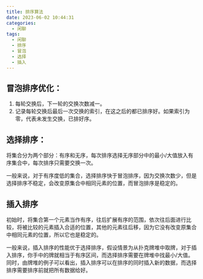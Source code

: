```yaml
---
title: 排序算法
date: 2023-06-02 10:44:31
categories:
  - 闲聊
tags:
  - 闲聊
  - 排序
  - 冒泡
  - 选择
  - 插入
---
```


## 冒泡排序优化：

1. 每轮交换后，下一轮的交换次数减一。
2. 记录每轮交换后最后一次交换的索引，在这之后的都已排序好。如果索引为零，代表未发生交换，已排好序。

## 选择排序：

将集合分为两个部分：有序和无序，每次排序选择无序部分中的最小/大值放入有序集合中，每次排序只需要交换一次。

一般来说，对于有序度低的集合，选择排序快于冒泡排序，因为交换次数少，但是选择排序不稳定，会改变原集合中相同元素的位置，而冒泡排序是稳定的。

## 插入排序

初始时，将集合第一个元素当作有序，往后扩展有序的范围，依次往后面进行比较，将被比较的元素插入合适的位置，其他的元素往后移，因为它没有改变原集合中相同元素的位置，所以它也是稳定的。

一般来说，插入排序的性能优于选择排序，假设情景为从扑克牌堆中取牌，对于插入排序，你手中的牌就相当于有序区间，而选择排序需要在牌堆中找最小/大值。同时，由牌堆的例子可以看出，插入排序可以在排序的同时插入新的数据，而选择排序需要排序前就把所有数据给好。